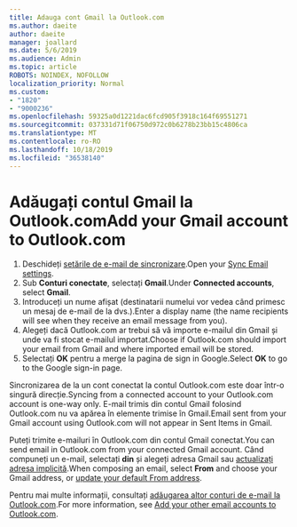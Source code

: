 ```yaml
---
title: Adauga cont Gmail la Outlook.com
ms.author: daeite
author: daeite
manager: joallard
ms.date: 5/6/2019
ms.audience: Admin
ms.topic: article
ROBOTS: NOINDEX, NOFOLLOW
localization_priority: Normal
ms.custom:
- "1820"
- "9000236"
ms.openlocfilehash: 59325a0d1221dac6fcd905f3918c164f69551271
ms.sourcegitcommit: 037331d71f06750d972c0b6278b23bb15c4806ca
ms.translationtype: MT
ms.contentlocale: ro-RO
ms.lasthandoff: 10/18/2019
ms.locfileid: "36538140"
---
```

# <a name="add-your-gmail-account-to-outlookcom"></a><span data-ttu-id="859c6-102">Adăugați contul Gmail la Outlook.com</span><span class="sxs-lookup"><span data-stu-id="859c6-102">Add your Gmail account to Outlook.com</span></span>

1. <span data-ttu-id="859c6-103">Deschideți [setările de e-mail de sincronizare](https://go.microsoft.com/fwlink/?linkid=875264).</span><span class="sxs-lookup"><span data-stu-id="859c6-103">Open your [Sync Email settings](https://go.microsoft.com/fwlink/?linkid=875264).</span></span>
2. <span data-ttu-id="859c6-104">Sub **Conturi conectate**, selectați **Gmail**.</span><span class="sxs-lookup"><span data-stu-id="859c6-104">Under **Connected accounts**, select **Gmail**.</span></span>
3. <span data-ttu-id="859c6-105">Introduceți un nume afișat (destinatarii numelui vor vedea când primesc un mesaj de e-mail de la dvs.).</span><span class="sxs-lookup"><span data-stu-id="859c6-105">Enter a display name (the name recipients will see when they receive an email message from you).</span></span>
4. <span data-ttu-id="859c6-106">Alegeți dacă Outlook.com ar trebui să vă importe e-mailul din Gmail și unde va fi stocat e-mailul importat.</span><span class="sxs-lookup"><span data-stu-id="859c6-106">Choose if Outlook.com should import your email from Gmail and where imported email will be stored.</span></span>
5. <span data-ttu-id="859c6-107">Selectați **OK** pentru a merge la pagina de sign in Google.</span><span class="sxs-lookup"><span data-stu-id="859c6-107">Select **OK** to go to the Google sign-in page.</span></span>

<span data-ttu-id="859c6-108">Sincronizarea de la un cont conectat la contul Outlook.com este doar într-o singură direcție.</span><span class="sxs-lookup"><span data-stu-id="859c6-108">Syncing from a connected account to your Outlook.com account is one-way only.</span></span> <span data-ttu-id="859c6-109">E-mail trimis din contul Gmail folosind Outlook.com nu va apărea în elemente trimise în Gmail.</span><span class="sxs-lookup"><span data-stu-id="859c6-109">Email sent from your Gmail account using Outlook.com will not appear in Sent Items in Gmail.</span></span>

<span data-ttu-id="859c6-110">Puteți trimite e-mailuri în Outlook.com din contul Gmail conectat.</span><span class="sxs-lookup"><span data-stu-id="859c6-110">You can send email in Outlook.com from your connected Gmail account.</span></span> <span data-ttu-id="859c6-111">Când compuneți un e-mail, selectați **din** și alegeți adresa Gmail sau [actualizați adresa implicită](https://go.microsoft.com/fwlink/?linkid=875264).</span><span class="sxs-lookup"><span data-stu-id="859c6-111">When composing an email, select **From** and choose your Gmail address, or [update your default From address](https://go.microsoft.com/fwlink/?linkid=875264).</span></span>

<span data-ttu-id="859c6-112">Pentru mai multe informații, consultați [adăugarea altor conturi de e-mail la Outlook.com](https://support.office.com/article/c5224df4-5885-4e79-91ba-523aa743f0ba?wt.mc_id=Office_Outlook_com_Alchemy).</span><span class="sxs-lookup"><span data-stu-id="859c6-112">For more information, see [Add your other email accounts to Outlook.com](https://support.office.com/article/c5224df4-5885-4e79-91ba-523aa743f0ba?wt.mc_id=Office_Outlook_com_Alchemy).</span></span>